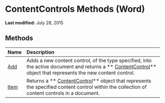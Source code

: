 
# ContentControls Methods (Word)

 **Last modified:** July 28, 2015


## Methods



|**Name**|**Description**|
|:-----|:-----|
| [Add](a9b612a6-6dcb-a74a-0b87-c112f51e2dcc.md)|Adds a new content control, of the type specified, into the active document and returns a  ** [ContentControl](783dec26-9b63-11f8-6187-985f9c815f27.md)** object that represents the new content control.|
| [Item](7f468e82-e17c-3e98-e452-a214239dcab4.md)|Returns a  ** [ContentControl](783dec26-9b63-11f8-6187-985f9c815f27.md)** object that represents the specified content control within the collection of content controls in a document.|
